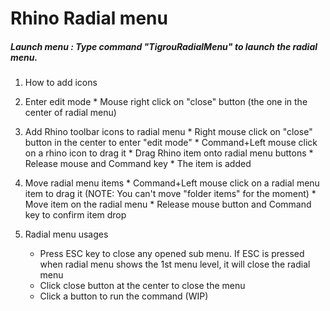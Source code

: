 # Rhino Radial menu

##### Launch menu : Type command "TigrouRadialMenu" to launch the radial menu.

1. How to add icons
  1. Enter edit mode
    * Mouse right click on "close" button (the one in the center of radial menu)
      
  2. Add Rhino toolbar icons to radial menu
    * Right mouse click on "close" button in the center to enter "edit mode"
    * Command+Left mouse click on a rhino icon to drag it
    * Drag Rhino item onto radial menu buttons
    * Release mouse and Command key
    * The item is added
      
  3. Move radial menu items
    * Command+Left mouse click on a radial menu item to drag it (NOTE: You can't move "folder items" for the moment)
    * Move item on the radial menu
    * Release mouse button and Command key to confirm item drop

2. Radial menu usages
   * Press ESC key to close any opened sub menu. If ESC is pressed when radial menu shows the 1st menu level, it will close the radial menu
   * Click close button at the center to close the menu
   * Click a button to run the command (WIP)
